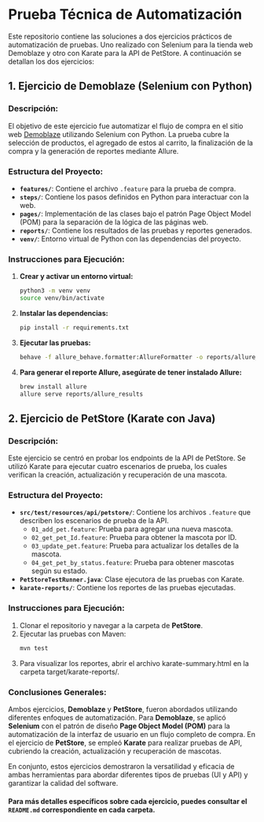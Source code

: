 # **Prueba Técnica de Automatización**

Este repositorio contiene las soluciones a dos ejercicios prácticos de automatización de pruebas. Uno realizado con Selenium para la tienda web Demoblaze y otro con Karate para la API de PetStore. A continuación se detallan los dos ejercicios:

## **1. Ejercicio de Demoblaze (Selenium con Python)**

### Descripción:
El objetivo de este ejercicio fue automatizar el flujo de compra en el sitio web [Demoblaze](https://www.demoblaze.com/) utilizando Selenium con Python. La prueba cubre la selección de productos, el agregado de estos al carrito, la finalización de la compra y la generación de reportes mediante Allure.

### Estructura del Proyecto:
- **`features/`**: Contiene el archivo `.feature` para la prueba de compra.
- **`steps/`**: Contiene los pasos definidos en Python para interactuar con la web.
- **`pages/`**: Implementación de las clases bajo el patrón Page Object Model (POM) para la separación de la lógica de las páginas web.
- **`reports/`**: Contiene los resultados de las pruebas y reportes generados.
- **`venv/`**: Entorno virtual de Python con las dependencias del proyecto.
  
### Instrucciones para Ejecución:
1. **Crear y activar un entorno virtual:**
   ```bash
   python3 -m venv venv
   source venv/bin/activate

2. **Instalar las dependencias:**
   ```bash
   pip install -r requirements.txt  

3. **Ejecutar las pruebas:**  

    ```bash
    behave -f allure_behave.formatter:AllureFormatter -o reports/allure_results 

4. **Para generar el reporte Allure, asegúrate de tener instalado Allure:**  

    ```bash
    brew install allure
    allure serve reports/allure_results

## **2. Ejercicio de PetStore (Karate con Java)**

### Descripción:
Este ejercicio se centró en probar los endpoints de la API de PetStore. Se utilizó Karate para ejecutar cuatro escenarios de prueba, los cuales verifican la creación, actualización y recuperación de una mascota.

### Estructura del Proyecto:
- **`src/test/resources/api/petstore/`**: Contiene los archivos `.feature` que describen los escenarios de prueba de la API.
  - `01_add_pet.feature`: Prueba para agregar una nueva mascota.
  - `02_get_pet_Id.feature`: Prueba para obtener la mascota por ID.
  - `03_update_pet.feature`: Prueba para actualizar los detalles de la mascota.
  - `04_get_pet_by_status.feature`: Prueba para obtener mascotas según su estado.
- **`PetStoreTestRunner.java`**: Clase ejecutora de las pruebas con Karate.
- **`karate-reports/`**: Contiene los reportes de las pruebas ejecutadas.

### Instrucciones para Ejecución:
1. Clonar el repositorio y navegar a la carpeta de **PetStore**.
2. Ejecutar las pruebas con Maven:
   ```bash
   mvn test
3. Para visualizar los reportes, abrir el archivo karate-summary.html en la carpeta target/karate-reports/.

### Conclusiones Generales:

Ambos ejercicios, **Demoblaze** y **PetStore**, fueron abordados utilizando diferentes enfoques de automatización. Para **Demoblaze**, se aplicó **Selenium** con el patrón de diseño **Page Object Model (POM)** para la automatización de la interfaz de usuario en un flujo completo de compra. En el ejercicio de **PetStore**, se empleó **Karate** para realizar pruebas de API, cubriendo la creación, actualización y recuperación de mascotas.

En conjunto, estos ejercicios demostraron la versatilidad y eficacia de ambas herramientas para abordar diferentes tipos de pruebas (UI y API) y garantizar la calidad del software. 

#### Para más detalles específicos sobre cada ejercicio, puedes consultar el `README.md` correspondiente en cada carpeta. ####
